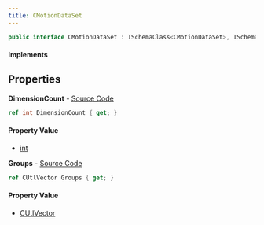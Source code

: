 ```yaml
---
title: CMotionDataSet
---
```


```csharp
public interface CMotionDataSet : ISchemaClass<CMotionDataSet>, ISchemaField, ISchemaClass, INativeHandle
```

#### Implements

## Properties

**DimensionCount** - [Source Code](https://github.com/swiftly-solution/swiftlys2/blob/main/managed/src/SwiftlyS2.Generated/Schemas/Interfaces/CMotionDataSet.cs#L19)

```csharp
ref int DimensionCount { get; }
```

#### Property Value

- [int](https://learn.microsoft.com/dotnet/api/system.int32)

**Groups** - [Source Code](https://github.com/swiftly-solution/swiftlys2/blob/main/managed/src/SwiftlyS2.Generated/Schemas/Interfaces/CMotionDataSet.cs#L17)

```csharp
ref CUtlVector Groups { get; }
```

#### Property Value

- [CUtlVector](/docs/api/shared/natives/cutlvector)

